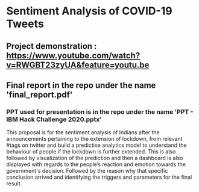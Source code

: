# Sentiment Analysis of COVID-19 Tweets

## Project demonstration : https://www.youtube.com/watch?v=RWGBT23zyUA&feature=youtu.be

## Final report in the repo under the name 'final_report.pdf'

### PPT used for presentation is in the repo under the name 'PPT - IBM Hack Challenge 2020.pptx'

This proposal is for the sentiment analysis of Indians after the announcements pertaining to the extension of lockdown, from relevant #tags on twitter and build a predictive analytics model to understand the behaviour of people if the lockdown is further extended. 
This is also followed by visualization of the prediction and then a dashboard is also displayed with regards to the people’s reaction and emotion towards the government's  decision. 
Followed by the reason why that specific conclusion arrived and identifying the triggers and parameters for the final result.


